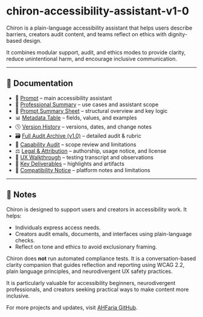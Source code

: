 # chiron-accessibility-assistant-v1-0  

Chiron is a plain-language accessibility assistant that helps users describe barriers, creators audit content, and teams reflect on ethics with dignity-based design.  

It combines modular support, audit, and ethics modes to provide clarity, reduce unintentional harm, and encourage inclusive communication.  

---

## 📂 Documentation

- 📝 [Prompt](docs/01-chiron-prompt-accessibility.docx) – main accessibility assistant  
- 📘 [Professional Summary](docs/02-chiron-professional-summary.docx) – use cases and assistant scope  
- 📑 [Prompt Summary Sheet](docs/03-chiron-prompt-summary.docx) – structural overview and key logic  
- 📊 [Metadata Table](docs/04-chiron-metadata-table.docx) – fields, values, and examples  
- 🕓 [Version History](docs/05-chiron-version-history.docx) – versions, dates, and change notes  
- 🗃️ [Full Audit Archive (v1.0)](docs/06-full-audit-archive-chiron-v1.0.docx) – detailed audit & rubric  
- 🔎 [Capability Audit](docs/07-capability-audit-chiron.docx) – scope review and limitations  
- ⚖️ [Legal & Attribution](docs/08-chiron-legal-and-attribution.docx) – authorship, usage notice, and license  
- 🧭 [UX Walkthrough](docs/09-ux-walkthrough-chiron.docx) – testing transcript and observations  
- 📌 [Key Deliverables](docs/10-key-deliverables-chiron.docx) – highlights and artifacts  
- 🔧 [Compatibility Notice](docs/11-compatibility-notice-chiron.docx) – platform notes and limitations

---

## 💬 Notes  

Chiron is designed to support users and creators in accessibility work. 
It helps:  
- Individuals express access needs.  
- Creators audit emails, documents, and interfaces using plain-language checks.  
- Reflect on tone and ethics to avoid exclusionary framing.  

Chiron does **not** run automated compliance tests. It is a conversation-based clarity companion that guides reflection and reporting using WCAG 2.2, plain language principles, and neurodivergent UX safety practices.  

It is particularly valuable for accessibility beginners, neurodivergent professionals, and creators seeking practical ways to make content more inclusive.  

For more projects and updates, visit [AHFaria GitHub](https://github.com/AHFaria).  
